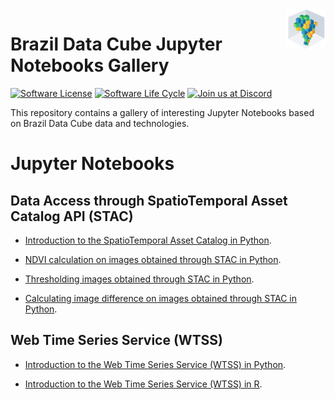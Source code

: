 <img src="./img/logo-bdc.png" align="right" width="64" />

# Brazil Data Cube Jupyter Notebooks Gallery


<!-- badges: start -->

[![Software License](https://img.shields.io/badge/license-MIT-green)](https://github.com/brazil-data-cube/jupyter-gallery/blob/master/LICENSE)
[![Software Life Cycle](https://img.shields.io/badge/lifecycle-maturing-blue.svg)](https://www.tidyverse.org/lifecycle/#maturing)
[![Join us at Discord](https://img.shields.io/discord/689541907621085198?logo=discord&logoColor=ffffff&color=7389D8)](https://discord.com/channels/689541907621085198#)

<!-- badges: end -->

This repository contains a gallery of interesting Jupyter Notebooks based on Brazil Data Cube data and technologies.


# Jupyter Notebooks


## Data Access through SpatioTemporal Asset Catalog API (STAC)

- [Introduction to the SpatioTemporal Asset Catalog in Python](https://github.com/brazil-data-cube/jupyter-gallery/blob/master/Python/stac/stac-introduction.ipynb).

- [NDVI calculation on images obtained through STAC in Python](https://github.com/brazil-data-cube/jupyter-gallery/blob/master/Python/stac/stac-ndvi-calculation.ipynb).

- [Thresholding images obtained through STAC in Python](https://github.com/brazil-data-cube/jupyter-gallery/blob/master/Python/stac/stac-image-threshold.ipynb).

- [Calculating image difference on images obtained through STAC in Python](https://github.com/brazil-data-cube/jupyter-gallery/blob/master/Python/stac/stac-image-difference.ipynb).


## Web Time Series Service (WTSS)

- [Introduction to the Web Time Series Service (WTSS) in Python](https://github.com/brazil-data-cube/jupyter-gallery/blob/master/Python/wtss/wtss-introduction.ipynb).

- [Introduction to the Web Time Series Service (WTSS) in R](https://github.com/brazil-data-cube/jupyter-gallery/blob/master/R/wtss/wtss-introduction.ipynb).
